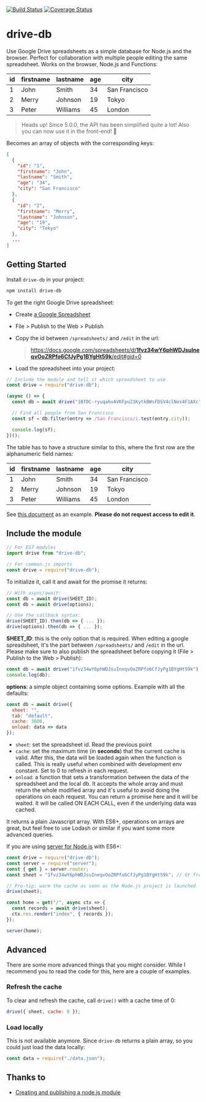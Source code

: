 [![Build Status](https://travis-ci.org/franciscop/drive-db.svg)](https://travis-ci.org/franciscop/drive-db)
[![Coverage Status](https://coveralls.io/repos/franciscop/drive-db/badge.svg?branch=master)](https://coveralls.io/github/franciscop/drive-db?branch=master)

# drive-db

Use Google Drive spreadsheets as a simple database for Node.js and the browser. Perfect for collaboration with multiple people editing the same spreadsheet. Works on the browser, Node.js and Functions:

| id | firstname | lastname | age | city          |
|----|-----------|----------|-----|---------------|
| 1  | John      | Smith    | 34  | San Francisco |
| 2  | Merry     | Johnson  | 19  | Tokyo         |
| 3  | Peter     | Williams | 45  | London        |

> Heads up! Since 5.0.0, the API has been simplified quite a lot! Also you can now use it in the front-end! 🎉

Becomes an array of objects with the corresponding keys:

```json
[
  {
    "id": "1",
    "firstname": "John",
    "lastname": "Smith",
    "age": "34",
    "city": "San Francisco"
  },
  {
    "id": "2",
    "firstname": "Merry",
    "lastname": "Johnson",
    "age": "19",
    "city": "Tokyo"
  },
  ...
]
```



## Getting Started

Install `drive-db` in your project:

```bash
npm install drive-db
```

To get the right Google Drive spreadsheet:

- Create [a Google Spreadsheet](https://www.google.com/sheets/about/)
- File > Publish to the Web > Publish
- Copy the id between `/spreadsheets/` and `/edit` in the url:

    > [https://docs.google.com/spreadsheets/d/<strong>1fvz34wY6phWDJsuIneqvOoZRPfo6CfJyPg1BYgHt59k</strong>/edit#gid=0](https://docs.google.com/spreadsheets/d/1fvz34wY6phWDJsuIneqvOoZRPfo6CfJyPg1BYgHt59k/edit#gid=0)

- Load the spreadsheet into your project:

```js
// Include the module and tell it which spreadsheet to use
const drive = require("drive-db");

(async () => {
  const db = await drive("1BfDC-ryuqahvAVKFpu21KytkBWsFDSV4clNex4F1AXc")

  // Find all people from San Francisco
  const sf = db.filter(entry => /San Francisco/i.test(entry.city));

  console.log(sf);
})();
```

The table has to have a structure similar to this, where the first row are the alphanumeric field names:

| id | firstname | lastname | age | city          |
|----|-----------|----------|-----|---------------|
| 1  | John      | Smith    | 34  | San Francisco |
| 2  | Merry     | Johnson  | 19  | Tokyo         |
| 3  | Peter     | Williams | 45  | London        |

See [this document](https://docs.google.com/spreadsheets/d/1fvz34wY6phWDJsuIneqvOoZRPfo6CfJyPg1BYgHt59k/edit#gid=0) as an example. **Please do not request access to edit it**.



## Include the module

```js
// For ES7 modules
import drive from "drive-db";

// For common.js imports
const drive = require("drive-db");
```

To initialize it, call it and await for the promise it returns:

```js
// With async/await:
const db = await drive(SHEET_ID);
const db = await drive(options);

// Use the callback syntax:
drive(SHEET_ID).then(db => { ... });
drive(options).then(db => { ... });
```

**SHEET_ID**: this is the only option that is required. When editing a google spreadsheet, it's the part between `/spreadsheets/` and `/edit` in the url. Please make sure to also publish the spreadsheet before copying it (File > Publish to the Web > Publish):

```js
const db = await drive("1fvz34wY6phWDJsuIneqvOoZRPfo6CfJyPg1BYgHt59k");
console.log(db);
```

**options**: a simple object containing some options. Example with all the defaults:

```js
const db = await drive({
  sheet: "",
  tab: "default",
  cache: 3600,
  onload: data => data
});
```

- `sheet`: set the spreadsheet id. Read the previous point
- `cache`: set the maximum time (in **seconds**) that the current cache is valid. After this, the data will be loaded again when the function is called. This is really useful when combined with development env constant. Set to 0 to refresh in each request.
- `onload`: a function that sets a transformation between the data of the spreadsheet and the local db. It accepts the whole array and must return the whole modified array and it's useful to avoid doing the operations on each request. You can return a promise here and it will be waited. It will be called ON EACH CALL, even if the underlying data was cached.

It returns a plain Javascript array. With ES6+, operations on arrays are great, but feel free to use Lodash or similar if you want some more advanced queries.

If you are using [server for Node.js](https://serverjs.io/) with ES6+:

```js
const drive = require("drive-db");
const server = require("server");
const { get } = server.router;
const sheet = "1fvz34wY6phWDJsuIneqvOoZRPfo6CfJyPg1BYgHt59k"; // Or from .env

// Pro-tip: warm the cache as soon as the Node.js project is launched
drive(sheet);

const home = get("/", async ctx => {
  const records = await drive(sheet);
  ctx.res.render("index", { records });
});

server(home);
```

## Advanced

There are some more advanced things that you might consider. While I recommend you to read the code for this, here are a couple of examples.

### Refresh the cache

To clear and refresh the cache, call `drive()` with a cache time of 0:

```js
drive({ sheet, cache: 0 });
```

### Load locally

This is not available anymore. Since `drive-db` returns a plain array, so you could just load the data locally:

```js
const data = require("./data.json");
```



## Thanks to

- [Creating and publishing a node.js module](https://quickleft.com/blog/creating-and-publishing-a-node-js-module/)
